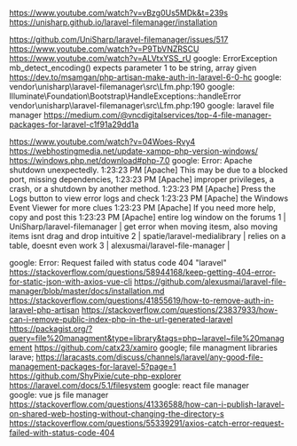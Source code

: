 https://www.youtube.com/watch?v=vBzg0Us5MDk&t=239s
https://unisharp.github.io/laravel-filemanager/installation

https://github.com/UniSharp/laravel-filemanager/issues/517
https://www.youtube.com/watch?v=P9TbVNZRSCU
https://www.youtube.com/watch?v=ALVtxYSS_rU
google: ErrorException mb_detect_encoding() expects parameter 1 to be string, array given
https://dev.to/msamgan/php-artisan-make-auth-in-laravel-6-0-hc
google: vendor\unisharp\laravel-filemanager\src\Lfm.php:190
google: Illuminate\Foundation\Bootstrap\HandleExceptions::handleError    vendor\unisharp\laravel-filemanager\src\Lfm.php:190
google: laravel file manager
https://medium.com/@vncdigitalservices/top-4-file-manager-packages-for-laravel-c1f91a29dd1a

https://www.youtube.com/watch?v=04Woes-Rvy4
https://webhostingmedia.net/update-xampp-php-version-windows/
https://windows.php.net/download#php-7.0
google: Error: Apache shutdown unexpectedly. 1:23:23 PM  [Apache] 	This may be due to a blocked port, missing dependencies,  1:23:23 PM  [Apache] 	improper privileges, a crash, or a shutdown by another method. 1:23:23 PM  [Apache] 	Press the Logs button to view error logs and check 1:23:23 PM  [Apache] 	the Windows Event Viewer for more clues 1:23:23 PM  [Apache] 	If you need more help, copy and post this 1:23:23 PM  [Apache] 	entire log window on the forums
1 | UniSharp/laravel-filemanager  | get error when moving itesm, also moving items isnt drag and drop intuitive
2 | spatie/laravel-medialibrary | relies on a table, doesnt even work
3 | alexusmai/laravel-file-manager |

google: Error: Request failed with status code 404  "laravel"
https://stackoverflow.com/questions/58944168/keep-getting-404-error-for-static-json-with-axios-vue-cli
https://github.com/alexusmai/laravel-file-manager/blob/master/docs/installation.md
https://stackoverflow.com/questions/41855619/how-to-remove-auth-in-laravel-php-artisan
https://stackoverflow.com/questions/23837933/how-can-i-remove-public-index-php-in-the-url-generated-laravel
https://packagist.org/?query=file%20managment&type=library&tags=php~laravel~file%20management
https://github.com/catx23/xamiro
google; file managment libraries larave;
https://laracasts.com/discuss/channels/laravel/any-good-file-management-packages-for-laravel-5?page=1
https://github.com/ShyPixie/cute-php-explorer
https://laravel.com/docs/5.1/filesystem
google: react file manager\
google: vue js file manager\
https://stackoverflow.com/questions/41336588/how-can-i-publish-laravel-on-shared-web-hosting-without-changing-the-directory-s
https://stackoverflow.com/questions/55339291/axios-catch-error-request-failed-with-status-code-404
